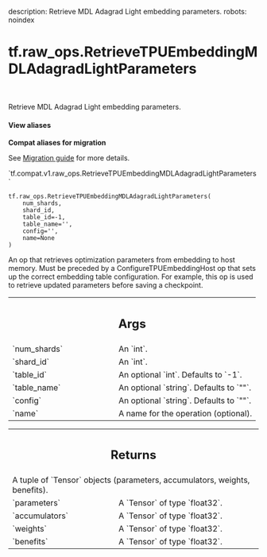 description: Retrieve MDL Adagrad Light embedding parameters.
robots: noindex

# tf.raw_ops.RetrieveTPUEmbeddingMDLAdagradLightParameters

<!-- Insert buttons and diff -->

<table class="tfo-notebook-buttons tfo-api nocontent" align="left">

</table>



Retrieve MDL Adagrad Light embedding parameters.

<section class="expandable">
  <h4 class="showalways">View aliases</h4>
  <p>
<b>Compat aliases for migration</b>
<p>See
<a href="https://www.tensorflow.org/guide/migrate">Migration guide</a> for
more details.</p>
<p>`tf.compat.v1.raw_ops.RetrieveTPUEmbeddingMDLAdagradLightParameters`</p>
</p>
</section>

<pre class="devsite-click-to-copy prettyprint lang-py tfo-signature-link">
<code>tf.raw_ops.RetrieveTPUEmbeddingMDLAdagradLightParameters(
    num_shards,
    shard_id,
    table_id=-1,
    table_name=&#x27;&#x27;,
    config=&#x27;&#x27;,
    name=None
)
</code></pre>



<!-- Placeholder for "Used in" -->

An op that retrieves optimization parameters from embedding to host
memory. Must be preceded by a ConfigureTPUEmbeddingHost op that sets up
the correct embedding table configuration. For example, this op is
used to retrieve updated parameters before saving a checkpoint.

<!-- Tabular view -->
 <table class="responsive fixed orange">
<colgroup><col width="214px"><col></colgroup>
<tr><th colspan="2"><h2 class="add-link">Args</h2></th></tr>

<tr>
<td>
`num_shards`
</td>
<td>
An `int`.
</td>
</tr><tr>
<td>
`shard_id`
</td>
<td>
An `int`.
</td>
</tr><tr>
<td>
`table_id`
</td>
<td>
An optional `int`. Defaults to `-1`.
</td>
</tr><tr>
<td>
`table_name`
</td>
<td>
An optional `string`. Defaults to `""`.
</td>
</tr><tr>
<td>
`config`
</td>
<td>
An optional `string`. Defaults to `""`.
</td>
</tr><tr>
<td>
`name`
</td>
<td>
A name for the operation (optional).
</td>
</tr>
</table>



<!-- Tabular view -->
 <table class="responsive fixed orange">
<colgroup><col width="214px"><col></colgroup>
<tr><th colspan="2"><h2 class="add-link">Returns</h2></th></tr>
<tr class="alt">
<td colspan="2">
A tuple of `Tensor` objects (parameters, accumulators, weights, benefits).
</td>
</tr>
<tr>
<td>
`parameters`
</td>
<td>
A `Tensor` of type `float32`.
</td>
</tr><tr>
<td>
`accumulators`
</td>
<td>
A `Tensor` of type `float32`.
</td>
</tr><tr>
<td>
`weights`
</td>
<td>
A `Tensor` of type `float32`.
</td>
</tr><tr>
<td>
`benefits`
</td>
<td>
A `Tensor` of type `float32`.
</td>
</tr>
</table>

